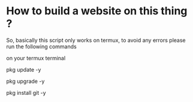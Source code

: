 # How to build a website on this thing ?


So, basically this script only works on termux, to avoid any errors please run the following commands

on your termux terminal





pkg update -y



pkg upgrade -y



pkg install git -y





